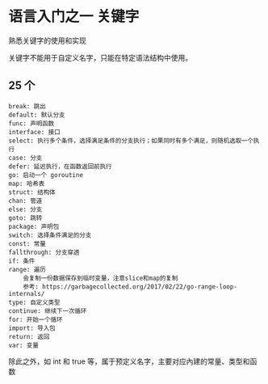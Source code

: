 # 语言入门之一 关键字

熟悉关键字的使用和实现

关键字不能用于自定义名字，只能在特定语法结构中使用。

## 25 个

    break: 跳出
    default: 默认分支
    func: 声明函数
    interface: 接口
    select: 执行多个条件，选择满足条件的分支执行；如果同时有多个满足，则随机选取一个执行
    case: 分支
    defer: 延迟执行，在函数返回前执行
    go: 启动一个 goroutine
    map: 哈希表
    struct: 结构体
    chan: 管道
    else: 分支
    goto: 跳转
    package: 声明包
    switch: 选择条件满足的分支
    const: 常量
    fallthrough: 分支穿透
    if: 条件
    range: 遍历
        会复制一份数据保存到临时变量，注意slice和map的复制
        参考: https://garbagecollected.org/2017/02/22/go-range-loop-internals/
    type: 自定义类型
    continue: 继续下一次循环
    for: 开始一个循环
    import: 导入包
    return: 返回
    var: 变量

除此之外，如 int 和 true 等，属于预定义名字，主要对应內建的常量、类型和函数
